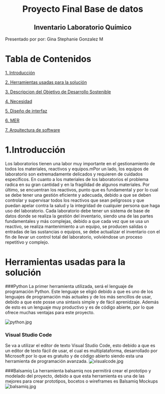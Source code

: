 <h1 align="center">Proyecto Final Base de datos</h1>
<h2 align="center"> Inventario Laboratorio Químico</h2>
 Presentado por por: 
    Gina Stephanie Gonzalez M
    
# Tabla de Contenidos
[1. Introducción](#introducción)

[2. Herramientas usadas para la solución](#herramientas-usadas-para-la-solución)

[3. Descripcion del Objetivo de Desarrollo Sostenible](#descripcion-del-objetivo-de-desarrollo-sostenible)

[4. Necesidad](#necesidad)

[5. Diseño de interfaz](#diseño-de-interfaz)

[6. MER](#mer)

[7. Arquitectura de software](#arquitectura-de-software)

# 1.Introducción
Los laboratorios tienen una labor muy importante en el gestionamiento de todos los materiales, reactivos y equipos.mPor un lado, los equipos de laboratorio son extremadamente delicados y requieren de cuidados específicos. En cuanto a los materiales de los laboratorios el problema radica en su gran cantidad y en la fragilidad de algunos materiales. Por último, se encuentran los reactivos, punto que es fundamental y por lo cual se debe tener una gestión eficiente y adecuada, debido a que se deben controlar y supervisar todos los reactivos que sean peligrosos y que puedan apelar contra la salud y la integridad de cualquier persona que haga uso del laboratorio. 
Cada laboratorio debe tener un sistema de base de datos donde se realiza la gestión del inventario, siendo una de las partes fundamentales y más complejas, debido a que cada vez que se usa un reactivo, se realiza mantenimiento a un equipo, se producen salidas o entradas de las sustancias o equipos, se debe actualizar el inventario con el fin de llevar un control total del laboratorio, volviéndose un proceso repetitivo y complejo.   

# Herramientas usadas para la solución
###Python
La primer  herramienta utilizada, será el lenguaje de programación Python. Este lenguaje se eligió debido a que es uno de los lenguajes de programación más actuales y de los más sencillos de usar, debido a que este posse una sintaxis simple y de fácil aprenidzaje. Además de esto es un lenguaje muy productivo y es de código abierte, por lo que ofrece muchas ventajas para este proyecto. 

![python.jpg](https://talently.tech/blog/wp-content/uploads/2020/11/cuanto-gana-un-programador-de-python-en-peru.jpg)


### Visual Studio Code
Se va a utilizar el editor de texto Visual Studio Code, esto debido a que es un editor de texto fácil de usar, el cual es multiplataforma, desarrollado por Microsoft por lo que es gratuito y de código abierto siendo esta una herramienta de programación avanzada.
![visualcode.jpg](https://programacion.net/files/article/20170630010634_visual-studio-code.png)



###Balsamiq
La herramienta balsamiq nos permitirá crear el prototipo y modelado del proyecto, debido a que esta herramienta es una de las mejores 
para crear prototipos, bocetos o wireframes es Balsamiq Mockups
![balsamiq.jpg](https://llops.com/blog/content/articulos/oct08/set_componentes.jpg)



